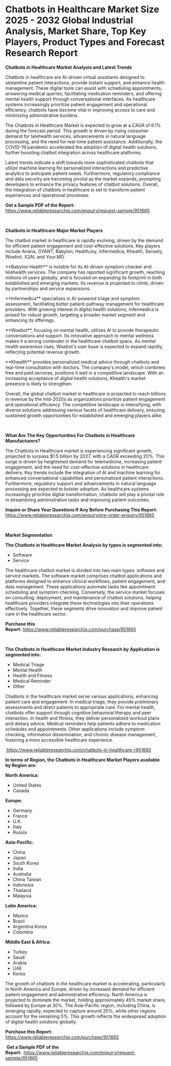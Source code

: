 <p><h1>Chatbots in Healthcare Market Size 2025 - 2032 Global Industrial Analysis, Market Share, Top Key Players, Product Types and Forecast Research Report</h1></p><p><strong>Chatbots in Healthcare Market Analysis and Latest Trends</strong></p>
<p><p>Chatbots in healthcare are AI-driven virtual assistants designed to streamline patient interactions, provide instant support, and enhance health management. These digital tools can assist with scheduling appointments, answering medical queries, facilitating medication reminders, and offering mental health support through conversational interfaces. As healthcare systems increasingly prioritize patient engagement and operational efficiency, chatbots have become vital in improving access to care and minimizing administrative burdens.</p><p>The Chatbots in Healthcare Market is expected to grow at a CAGR of 6.1% during the forecast period. This growth is driven by rising consumer demand for telehealth services, advancements in natural language processing, and the need for real-time patient assistance. Additionally, the COVID-19 pandemic accelerated the adoption of digital health solutions, further boosting chatbot integration across healthcare platforms. </p><p>Latest trends indicate a shift towards more sophisticated chatbots that utilize machine learning for personalized interactions and predictive analytics to anticipate patient needs. Furthermore, regulatory compliance and data security are becoming pivotal as the market expands, prompting developers to enhance the privacy features of chatbot solutions. Overall, the integration of chatbots in healthcare is set to transform patient experiences and operational processes.</p></p>
<p><strong>Get a Sample PDF of the Report:&nbsp;</strong> <a href="https://www.reliableresearchiq.com/enquiry/request-sample/951665?utm_campaign=3117&utm_medium=2&utm_source=Github&utm_content=ia&utm_term=17042025&utm_id=chatbots-in-healthcare">https://www.reliableresearchiq.com/enquiry/request-sample/951665</a></p>
<p>&nbsp;</p>
<p><strong>Chatbots in Healthcare Major Market Players</strong></p>
<p><p>The chatbot market in healthcare is rapidly evolving, driven by the demand for efficient patient engagement and cost-effective solutions. Key players include Ariana, GYANT, Babylon, HealthJoy, Infermedica, Khealth, Sensely, Woebot, X2AI, and Your.MD.</p><p>**Babylon Health** is notable for its AI-driven symptom checker and telehealth services. The company has reported significant growth, reaching millions of users globally, and is focused on expanding its footprint in both established and emerging markets. Its revenue is projected to climb, driven by partnerships and service expansions.</p><p>**Infermedica** specializes in AI-powered triage and symptom assessment, facilitating better patient-pathway management for healthcare providers. With growing interest in digital health solutions, Infermedica is poised for robust growth, targeting a broader market segment and enhancing its offerings.</p><p>**Woebot**, focusing on mental health, utilizes AI to provide therapeutic conversations and support. Its innovative approach to mental wellness makes it a strong contender in the healthcare chatbot space. As mental health awareness rises, Woebot's user base is expected to expand rapidly, reflecting potential revenue growth.</p><p>**Khealth** provides personalized medical advice through chatbots and real-time consultation with doctors. The company's model, which combines free and paid services, positions it well in a competitive landscape. With an increasing acceptance of digital health solutions, Khealth's market presence is likely to strengthen.</p><p>Overall, the global chatbot market in healthcare is projected to reach billions in revenue by the mid-2020s as organizations prioritize patient engagement and operational efficiency. The competitive landscape is intensifying, with diverse solutions addressing various facets of healthcare delivery, ensuring sustained growth opportunities for established and emerging players alike.</p></p>
<p>&nbsp;</p>
<p><strong>What Are The Key Opportunities For Chatbots in Healthcare Manufacturers?</strong></p>
<p><p>The Chatbots in Healthcare market is experiencing significant growth, projected to surpass $1.5 billion by 2027, with a CAGR exceeding 20%. This surge is driven by heightened demand for telemedicine, increasing patient engagement, and the need for cost-effective solutions in healthcare delivery. Key trends include the integration of AI and machine learning for enhanced conversational capabilities and personalized patient interactions. Furthermore, regulatory support and advancements in natural language processing are expected to bolster adoption. As healthcare systems increasingly prioritize digital transformation, chatbots will play a pivotal role in streamlining administrative tasks and improving patient outcomes.</p></p>
<p><strong>Inquire or Share Your Questions If Any Before Purchasing This Report:</strong> <a href="https://www.reliableresearchiq.com/enquiry/pre-order-enquiry/951665?utm_campaign=3117&utm_medium=2&utm_source=Github&utm_content=ia&utm_term=17042025&utm_id=chatbots-in-healthcare">https://www.reliableresearchiq.com/enquiry/pre-order-enquiry/951665</a></p>
<p>&nbsp;</p>
<p><strong>Market Segmentation</strong></p>
<p><strong>The Chatbots in Healthcare Market Analysis by types is segmented into:</strong></p>
<p><ul><li>Software</li><li>Service</li></ul></p>
<p><p>The healthcare chatbot market is divided into two main types: software and service markets. The software market comprises chatbot applications and platforms designed to enhance clinical workflows, patient engagement, and data management. These applications automate tasks like appointment scheduling and symptom checking. Conversely, the service market focuses on consulting, deployment, and maintenance of chatbot solutions, helping healthcare providers integrate these technologies into their operations effectively. Together, these segments drive innovation and improve patient care in the healthcare sector.</p></p>
<p><strong>Purchase this Report:&nbsp;</strong><a href="https://www.reliableresearchiq.com/purchase/951665?utm_campaign=3117&utm_medium=2&utm_source=Github&utm_content=ia&utm_term=17042025&utm_id=chatbots-in-healthcare">https://www.reliableresearchiq.com/purchase/951665</a></p>
<p>&nbsp;</p>
<p><strong>The Chatbots in Healthcare Market Industry Research by Application is segmented into:</strong></p>
<p><ul><li>Medical Triage</li><li>Mental Health</li><li>Health and Fitness</li><li>Medical Reminder</li><li>Other</li></ul></p>
<p><p>Chatbots in the healthcare market serve various applications, enhancing patient care and engagement. In medical triage, they provide preliminary assessments and direct patients to appropriate care. For mental health, chatbots offer support through cognitive behavioral therapy and peer interaction. In health and fitness, they deliver personalized workout plans and dietary advice. Medical reminders help patients adhere to medication schedules and appointments. Other applications include symptom checking, information dissemination, and chronic disease management, fostering a more accessible healthcare experience.</p></p>
<p><a href="https://www.reliableresearchiq.com/chatbots-in-healthcare-r951665?utm_campaign=3117&utm_medium=2&utm_source=Github&utm_content=ia&utm_term=17042025&utm_id=chatbots-in-healthcare">&nbsp;https://www.reliableresearchiq.com/chatbots-in-healthcare-r951665</a></p>
<p><strong>In terms of Region, the Chatbots in Healthcare Market Players available by Region are:</strong></p>
<p>
    <p> <strong> North America: </strong>
        <ul>
            <li>United States</li>
            <li>Canada</li>
        </ul>
        </p> 
    <p> <strong> Europe: </strong>
        <ul>
            <li>Germany</li>
            <li>France</li>
            <li>U.K.</li>
            <li>Italy</li>
            <li>Russia</li>
        </ul>
        </p> 
    <p> <strong> Asia-Pacific: </strong>
        <ul>
            <li>China</li>
            <li>Japan</li>
            <li>South Korea</li>
            <li>India</li>
            <li>Australia</li>
            <li>China Taiwan</li>
            <li>Indonesia</li>
            <li>Thailand</li>
            <li>Malaysia</li>
        </ul>
        </p> 
    <p> <strong> Latin America: </strong>
        <ul>
            <li>Mexico</li>
            <li>Brazil</li>
            <li>Argentina Korea</li>
            <li>Colombia</li>
        </ul>
        </p> 
    <p> <strong> Middle East & Africa: </strong>
        <ul>
            <li>Turkey</li>
            <li>Saudi</li>
            <li>Arabia</li>
            <li>UAE</li>
            <li>Korea</li>
        </ul>
    </p>
    </p>
<p><p>The growth of chatbots in the healthcare market is accelerating, particularly in North America and Europe, driven by increased demand for efficient patient engagement and administrative efficiency. North America is projected to dominate the market, holding approximately 45% market share, followed by Europe at 30%. The Asia-Pacific region, including China, is emerging rapidly, expected to capture around 20%, while other regions account for the remaining 5%. This growth reflects the widespread adoption of digital health solutions globally.</p></p>
<p><strong>Purchase this Report: </strong><a href="https://www.reliableresearchiq.com/purchase/951665?utm_campaign=3117&utm_medium=2&utm_source=Github&utm_content=ia&utm_term=17042025&utm_id=chatbots-in-healthcare">https://www.reliableresearchiq.com/purchase/951665</a></p>
<p>&nbsp;<strong>Get a Sample PDF of the Report:&nbsp;&nbsp;</strong><a href="https://www.reliableresearchiq.com/enquiry/request-sample/951665?utm_campaign=3117&utm_medium=2&utm_source=Github&utm_content=ia&utm_term=17042025&utm_id=chatbots-in-healthcare">https://www.reliableresearchiq.com/enquiry/request-sample/951665</a></p>
<p><strong></strong></p>
<p><p></p><p></p><p></p></p>